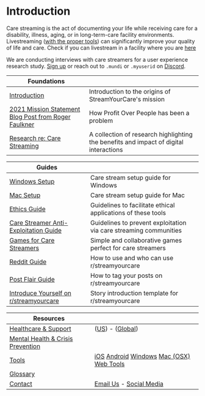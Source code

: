 # Introduction
Care streaming is the act of documenting your life while receiving care for a disability, illness, aging, or in long-term-care facility environments. Livestreaming ([with the proper tools](FEATURES.md)) can significantly improve your quality of life and care. Check if you can livestream in a facility where you are [here](healthcare/livestreaming/README.md)

We are conducting interviews with care streamers for a user experience research study. [Sign up](https://forms.gle/84jCDNmTMQyeATMo6) or reach out to ```.mundi``` or ```.myuserid``` on [Discord](https://discord.gg/vUMkT9mxzf).

| **Foundations** | |
| --- | --- |
| [Introduction](introduction/README.md) | Introduction to the origins of StreamYourCare's mission |
| [2021 Mission Statement Blog Post from Roger Faulkner](introduction/mission2.md) | How Profit Over People has been a problem |    
| [Research re: Care Streaming](introduction/research.md) | A collection of research highlighting the benefits and impact of digital interactions |

| **Guides** |  |
| --- | --- |
| [Windows Setup](tools/syc/guides/WINDOWS.md) | Care stream setup guide for Windows |
| [Mac Setup](docs/tools/syc/guides/MAC.md) | Care stream setup guide for Mac |
| [Ethics Guide](useandethics/ETHICS.md) | Guidelines to facilitate ethical applications of these tools |
| [Care Streamer Anti-Exploitation Guide](useandethics/ANTIEXPLOIT.md) | Guidelines to prevent exploitation via care streaming communities |
| [Games for Care Streamers](tools/syc/GAMES.md) | Simple and collaborative games perfect for care streamers |
| [Reddit Guide](reddit/REDDIT1.md) | How to use and who can use r/streamyourcare |
| [Post Flair Guide](reddit/FLAIR.md) | How to tag your posts on r/streamyourcare |
| [Introduce Yourself on r/streamyourcare](reddit/INTRO2.md) | Story introduction template for r/streamyourcare |


| **Resources** |  |
| --- | --- |
| [Healthcare & Support](healthcare/README.md) | ([US](healthcare/ushealthcare/README.md)) - ([Global](healthcare/globalhealthcare/README.md)) |
| [Mental Health & Crisis Prevention](healthcare/support/README.md) |  |
| [Tools](tools/README.md) | [iOS](tools/ios/README.md) [Android](tools/android/README.md) [Windows](tools/windows/README.md) [Mac (OSX)](tools/osx/README.md) [Web Tools](tools/web/README.md)|
| [Glossary](GLOSSARY.md) |  |
| [Contact](contact/README.md) | [Email Us](contact/EMAILUS.md) - [Social Media](contact/SOCIAL.md) |
